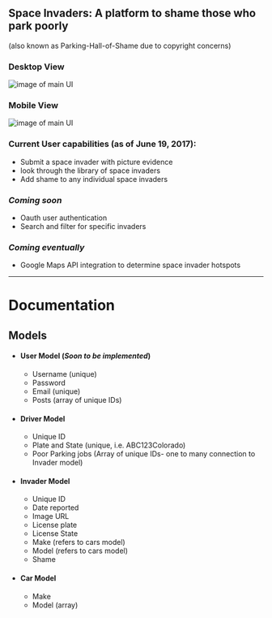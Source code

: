 ## Space Invaders: A platform to shame those who park poorly ##
(also known as Parking-Hall-of-Shame due to copyright concerns)

### Desktop View

![image of main UI](https://i.imgur.com/lVDEJHV.png)

### Mobile View
![image of main UI](https://i.imgur.com/0MkLkss.png)

### Current User capabilities (as of June 19, 2017):
 - Submit a space invader with picture evidence
 - look through the library of space invaders
 - Add shame to any individual space invaders

### *Coming soon* ###
- Oauth user authentication
- Search and filter for specific invaders

### *Coming eventually* ###
- Google Maps API integration to determine space invader hotspots

---

# Documentation

## Models

- #### User Model (*Soon to be implemented*)
  -   Username (unique)
  -   Password
  -   Email (unique)
  -   Posts (array of unique IDs)


- #### Driver Model
  - Unique ID
  - Plate and State (unique, i.e. ABC123Colorado)
  - Poor Parking jobs (Array of unique IDs- one to many connection to Invader model)


- #### Invader Model
  - Unique ID
  - Date reported
  - Image URL
  - License plate
  - License State
  - Make (refers to cars model)
  - Model (refers to cars model)
  - Shame

- #### Car Model
  - Make
  - Model (array)
